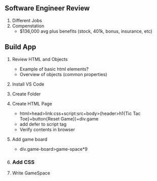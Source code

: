## Software Engineer Review

1. Different Jobs
1. Compenstation
   - $136,000 avg plus benefits (stock, 401k, bonus, insurance, etc)

## Build App

1. Review HTML and Objects

   - Example of basic html elements?
   - Overview of objects (common properties)

1. Install VS Code
1. Create Folder
1. Create HTML Page
   - html>head>link:css+script:src+body>(header>h1{Tic Tac Toe}+button{Reset Game})+div.game
   - add defer to script tag
   - Verify contents in browser
1. Add game board
   - div.game-board>game-space\*9
1. ### Add CSS
1. Write GameSpace

